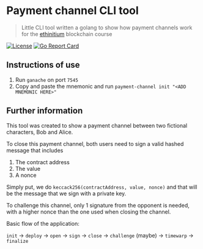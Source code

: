 # Payment channel CLI tool

>Little CLI tool written a golang to show how payment channels work for the [ethinitium](https://github.com/Dev43/ethinitium) blockchain course

[![License](http://img.shields.io/badge/license-MIT-blue.svg)](https://github.com/Dev43/payment-channel/blob/master/LICENSE.md)
[![Go Report Card](https://goreportcard.com/badge/github.com/Dev43/payment-channel)](https://goreportcard.com/report/github.com/Dev43/payment-channel)
## Instructions of use

1) Run `ganache` on port `7545`
2) Copy and paste the mnemonic and run `payment-channel init "<ADD MNEMONIC HERE>"`

## Further information

This tool was created to show a payment channel between two fictional characters, Bob and Alice.

To close this payment channel, both users need to sign a valid hashed message that includes

1) The contract address
2) The value
3) A nonce

Simply put, we do `keccack256(contractAddress, value, nonce)` and that will be the message that we sign with a private key.

To challenge this channel, only 1 signature from the opponent is needed, with a higher nonce than the one used when closing the channel.

Basic flow of the application:

`init` -> `deploy` -> `open` -> `sign` -> `close` -> `challenge` (maybe) -> `timewarp` -> `finalize`